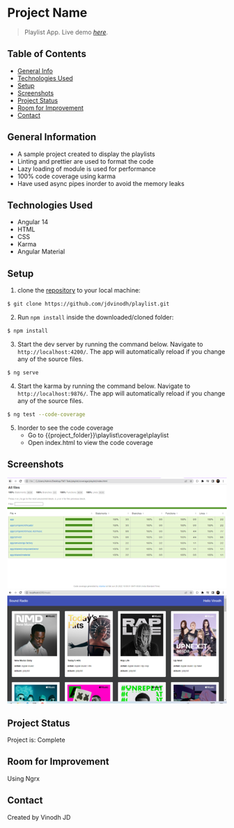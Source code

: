 # Project Name
> Playlist App.
> Live demo [_here_](https://new-playlist-app.web.app/music).


## Table of Contents
* [General Info](#general-information)
* [Technologies Used](#technologies-used)
* [Setup](#setup)
* [Screenshots](#screenshots)
* [Project Status](#project-status)
* [Room for Improvement](#room-for-improvement)
* [Contact](#contact)


## General Information
- A sample project created to display the playlists
- Linting and prettier are used to format the code
- Lazy loading of module is used for performance
- 100% code coverage using karma
- Have used async pipes inorder to avoid the memory leaks


## Technologies Used
- Angular 14
- HTML
- CSS
- Karma
- Angular Material


## Setup
1. clone the [repository](https://github.com/jdvinodh/playlist.git) to your local machine:
```bash
$ git clone https://github.com/jdvinodh/playlist.git
```

2. Run `npm install` inside the downloaded/cloned folder:
```bash
$ npm install
```

3. Start the dev server by running the command below. Navigate to `http://localhost:4200/`. The app will automatically reload if you change any of the source files.
```bash
$ ng serve
```

4. Start the karma by running the command below. Navigate to `http://localhost:9876/`. The app will automatically reload if you change any of the source files.
```bash
$ ng test --code-coverage
```
5. Inorder to see the code coverage
    - Go to {{project_folder}}\playlist\coverage\playlist
    - Open index.html to view the code coverage 


## Screenshots
![Code Coverage screenshot](./screenshots/code-coverage.PNG)
![Application Screenshot](./screenshots/application.PNG)


## Project Status
Project is: Complete


## Room for Improvement
Using Ngrx


## Contact
Created by Vinodh JD
